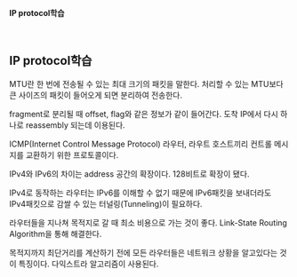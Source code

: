 **IP protocol학습**

<br>

## IP protocol학습

MTU란 한 번에 전송될 수 있는 최대 크기의 패킷을 말한다. 처리할 수 있는 MTU보다 큰 사이즈의 패킷이 들어오게 되면 분리하여 전송한다.

fragment로 분리될 때 offset, flag와 같은 정보가 같이 들어간다. 도착 IP에서 다시 하나로 reassembly 되는데 이용된다.


ICMP(Internet Control Message Protocol) 라우터, 라우트 호스트끼리 컨트롤 메시지를 교환하기 위한 프로토콜이다.


IPv4와 IPv6의 차이는 address 공간의 확장이다. 128비트로 확장이 됐다.


IPv4로 동작하는 라우터는 IPv6를 이해할 수 없기 때문에 IPv6패킷을 보내더라도 IPv4패킷으로 감쌀 수 있는 터널링(Tunneling)이 필요하다.

라우터들을 지나쳐 목적지로 갈 때 최소 비용으로 가는 것이 좋다. Link-State Routing Algorithm을 통해 해결한다.

목적지까지 최단거리를 계산하기 전에 모든 라우터들은 네트워크 상황을 알고있다는 것이 특징이다. 다익스트라 알고리즘이 사용된다.